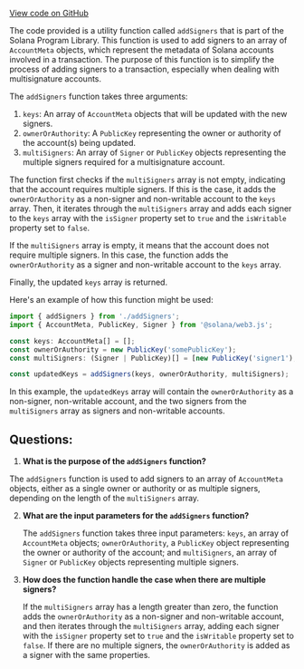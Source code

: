 [View code on GitHub](https://github.com/solana-labs/solana-program-library/token/js/src/instructions/internal.ts)

The code provided is a utility function called `addSigners` that is part of the Solana Program Library. This function is used to add signers to an array of `AccountMeta` objects, which represent the metadata of Solana accounts involved in a transaction. The purpose of this function is to simplify the process of adding signers to a transaction, especially when dealing with multisignature accounts.

The `addSigners` function takes three arguments:

1. `keys`: An array of `AccountMeta` objects that will be updated with the new signers.
2. `ownerOrAuthority`: A `PublicKey` representing the owner or authority of the account(s) being updated.
3. `multiSigners`: An array of `Signer` or `PublicKey` objects representing the multiple signers required for a multisignature account.

The function first checks if the `multiSigners` array is not empty, indicating that the account requires multiple signers. If this is the case, it adds the `ownerOrAuthority` as a non-signer and non-writable account to the `keys` array. Then, it iterates through the `multiSigners` array and adds each signer to the `keys` array with the `isSigner` property set to `true` and the `isWritable` property set to `false`.

If the `multiSigners` array is empty, it means that the account does not require multiple signers. In this case, the function adds the `ownerOrAuthority` as a signer and non-writable account to the `keys` array.

Finally, the updated `keys` array is returned.

Here's an example of how this function might be used:

```javascript
import { addSigners } from './addSigners';
import { AccountMeta, PublicKey, Signer } from '@solana/web3.js';

const keys: AccountMeta[] = [];
const ownerOrAuthority = new PublicKey('somePublicKey');
const multiSigners: (Signer | PublicKey)[] = [new PublicKey('signer1'), new PublicKey('signer2')];

const updatedKeys = addSigners(keys, ownerOrAuthority, multiSigners);
```

In this example, the `updatedKeys` array will contain the `ownerOrAuthority` as a non-signer, non-writable account, and the two signers from the `multiSigners` array as signers and non-writable accounts.
## Questions: 
 1. **What is the purpose of the `addSigners` function?**

   The `addSigners` function is used to add signers to an array of `AccountMeta` objects, either as a single owner or authority or as multiple signers, depending on the length of the `multiSigners` array.

2. **What are the input parameters for the `addSigners` function?**

   The `addSigners` function takes three input parameters: `keys`, an array of `AccountMeta` objects; `ownerOrAuthority`, a `PublicKey` object representing the owner or authority of the account; and `multiSigners`, an array of `Signer` or `PublicKey` objects representing multiple signers.

3. **How does the function handle the case when there are multiple signers?**

   If the `multiSigners` array has a length greater than zero, the function adds the `ownerOrAuthority` as a non-signer and non-writable account, and then iterates through the `multiSigners` array, adding each signer with the `isSigner` property set to `true` and the `isWritable` property set to `false`. If there are no multiple signers, the `ownerOrAuthority` is added as a signer with the same properties.